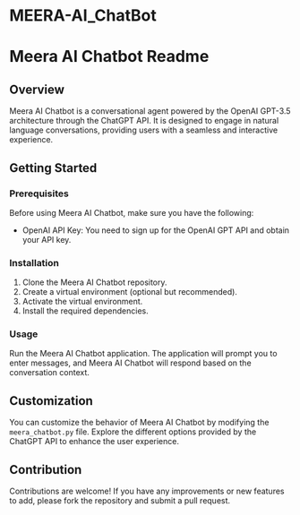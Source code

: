 # MEERA-AI_ChatBot
# Meera AI Chatbot Readme

## Overview

Meera AI Chatbot is a conversational agent powered by the OpenAI GPT-3.5 architecture through the ChatGPT API. It is designed to engage in natural language conversations, providing users with a seamless and interactive experience.

## Getting Started

### Prerequisites

Before using Meera AI Chatbot, make sure you have the following:

- OpenAI API Key: You need to sign up for the OpenAI GPT API and obtain your API key.

### Installation

1. Clone the Meera AI Chatbot repository.
2. Create a virtual environment (optional but recommended).
3. Activate the virtual environment.
4. Install the required dependencies.

### Usage

Run the Meera AI Chatbot application. The application will prompt you to enter messages, and Meera AI Chatbot will respond based on the conversation context.

## Customization

You can customize the behavior of Meera AI Chatbot by modifying the `meera_chatbot.py` file. Explore the different options provided by the ChatGPT API to enhance the user experience.

## Contribution

Contributions are welcome! If you have any improvements or new features to add, please fork the repository and submit a pull request.


